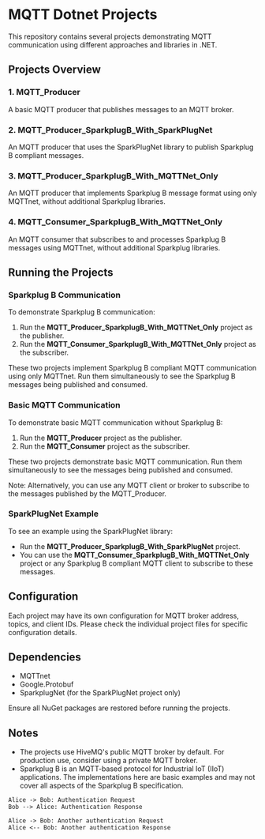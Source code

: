# MQTT Dotnet Projects

This repository contains several projects demonstrating MQTT communication using different approaches and libraries in .NET.

## Projects Overview

### 1. MQTT_Producer

A basic MQTT producer that publishes messages to an MQTT broker.

### 2. MQTT_Producer_SparkplugB_With_SparkPlugNet

An MQTT producer that uses the SparkPlugNet library to publish Sparkplug B compliant messages.

### 3. MQTT_Producer_SparkplugB_With_MQTTNet_Only

An MQTT producer that implements Sparkplug B message format using only MQTTnet, without additional Sparkplug libraries.

### 4. MQTT_Consumer_SparkplugB_With_MQTTNet_Only

An MQTT consumer that subscribes to and processes Sparkplug B messages using MQTTnet, without additional Sparkplug libraries.

## Running the Projects

### Sparkplug B Communication

To demonstrate Sparkplug B communication:

1. Run the **MQTT_Producer_SparkplugB_With_MQTTNet_Only** project as the publisher.
2. Run the **MQTT_Consumer_SparkplugB_With_MQTTNet_Only** project as the subscriber.

These two projects implement Sparkplug B compliant MQTT communication using only MQTTnet. Run them simultaneously to see the Sparkplug B messages being published and consumed.

### Basic MQTT Communication

To demonstrate basic MQTT communication without Sparkplug B:

1. Run the **MQTT_Producer** project as the publisher.
2. Run the **MQTT_Consumer** project as the subscriber.

These two projects demonstrate basic MQTT communication. Run them simultaneously to see the messages being published and consumed.

Note: Alternatively, you can use any MQTT client or broker to subscribe to the messages published by the MQTT_Producer.
### SparkPlugNet Example

To see an example using the SparkPlugNet library:

- Run the **MQTT_Producer_SparkplugB_With_SparkPlugNet** project.
- You can use the **MQTT_Consumer_SparkplugB_With_MQTTNet_Only** project or any Sparkplug B compliant MQTT client to subscribe to these messages.

## Configuration

Each project may have its own configuration for MQTT broker address, topics, and client IDs. Please check the individual project files for specific configuration details.

## Dependencies

- MQTTnet
- Google.Protobuf
- SparkplugNet (for the SparkPlugNet project only)

Ensure all NuGet packages are restored before running the projects.

## Notes

- The projects use HiveMQ's public MQTT broker by default. For production use, consider using a private MQTT broker.
- Sparkplug B is an MQTT-based protocol for Industrial IoT (IIoT) applications. The implementations here are basic examples and may not cover all aspects of the Sparkplug B specification.

```plantuml
Alice -> Bob: Authentication Request
Bob --> Alice: Authentication Response
   
Alice -> Bob: Another authentication Request
Alice <-- Bob: Another authentication Response
```